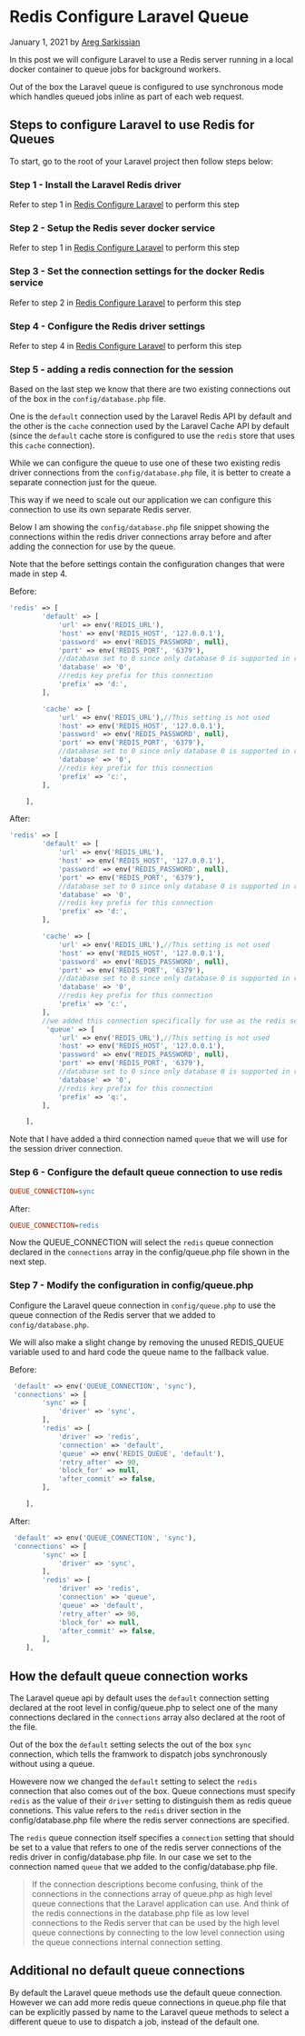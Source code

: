 # Redis Configure Laravel Queue

January 1, 2021 by [Areg Sarkissian](https://aregsar.com/about)

In this post we will configure Laravel to use a Redis server running in a local docker container to queue jobs for background workers.

Out of the box the Laravel queue is configured to use synchronous mode which handles queued jobs inline as part of each web request.

## Steps to configure Laravel to use Redis for Queues

To start, go to the root of your Laravel project then follow steps below:

### Step 1 - Install the Laravel Redis driver

Refer to step 1 in [Redis Configure Laravel](https://aregsar.com/blog/2021/redis-configure-laravel) to perform this step

### Step 2 - Setup the Redis sever docker service

Refer to step 1 in [Redis Configure Laravel](https://aregsar.com/blog/2021/redis-configure-laravel) to perform this step

### Step 3 - Set the connection settings for the docker Redis service

Refer to step 2 in [Redis Configure Laravel](https://aregsar.com/blog/2021/redis-configure-laravel) to perform this step

### Step 4 - Configure the Redis driver settings

Refer to step 4 in [Redis Configure Laravel](https://aregsar.com/blog/2021/redis-configure-laravel) to perform this step

### Step 5 - adding a redis connection for the session

Based on the last step we know that there are two existing connections out of the box in the `config/database.php` file.

One is the `default` connection used by the Laravel Redis API by default and the other is the `cache` connection used by the Laravel Cache API by default (since the `default` cache store is configured to use the `redis` store that uses this `cache` connection).

While we can configure the queue to use one of these two existing redis driver connections from the `config/database.php` file, it is better to create a separate connection just for the queue.

This way if we need to scale out our application we can configure this connection to use its own separate Redis server.

Below I am showing the `config/database.php` file snippet showing the connections within the redis driver connections array before and after adding the connection for use by the queue.

Note that the before settings contain the configuration changes that were made in step 4.

Before:

```php
'redis' => [
        'default' => [
            'url' => env('REDIS_URL'),
            'host' => env('REDIS_HOST', '127.0.0.1'),
            'password' => env('REDIS_PASSWORD', null),
            'port' => env('REDIS_PORT', '6379'),
            //database set to 0 since only database 0 is supported in redis cluster
            'database' => '0',
            //redis key prefix for this connection
            'prefix' => 'd:',
        ],

        'cache' => [
            'url' => env('REDIS_URL'),//This setting is not used
            'host' => env('REDIS_HOST', '127.0.0.1'),
            'password' => env('REDIS_PASSWORD', null),
            'port' => env('REDIS_PORT', '6379'),
            //database set to 0 since only database 0 is supported in redis cluster
            'database' => '0',
            //redis key prefix for this connection
            'prefix' => 'c:',
        ],

    ],
```

After:

```php
'redis' => [
        'default' => [
            'url' => env('REDIS_URL'),
            'host' => env('REDIS_HOST', '127.0.0.1'),
            'password' => env('REDIS_PASSWORD', null),
            'port' => env('REDIS_PORT', '6379'),
            //database set to 0 since only database 0 is supported in redis cluster
            'database' => '0',
            //redis key prefix for this connection
            'prefix' => 'd:',
        ],

        'cache' => [
            'url' => env('REDIS_URL'),//This setting is not used
            'host' => env('REDIS_HOST', '127.0.0.1'),
            'password' => env('REDIS_PASSWORD', null),
            'port' => env('REDIS_PORT', '6379'),
            //database set to 0 since only database 0 is supported in redis cluster
            'database' => '0',
            //redis key prefix for this connection
            'prefix' => 'c:',
        ],
        //we added this connection specifically for use as the redis session connection
         'queue' => [
            'url' => env('REDIS_URL'),//This setting is not used
            'host' => env('REDIS_HOST', '127.0.0.1'),
            'password' => env('REDIS_PASSWORD', null),
            'port' => env('REDIS_PORT', '6379'),
            //database set to 0 since only database 0 is supported in redis cluster
            'database' => '0',
            //redis key prefix for this connection
            'prefix' => 'q:',
        ],

    ],
```

Note that I have added a third connection named `queue` that we will use for the session driver connection.

### Step 6 - Configure the default queue connection to use redis

```ini
QUEUE_CONNECTION=sync
```

After:

```ini
QUEUE_CONNECTION=redis
```

Now the QUEUE_CONNECTION will select the `redis` queue connection declared in the `connections` array in the config/queue.php file shown in the next step.

### Step 7 - Modify the configuration in config/queue.php

Configure the Laravel queue connection in `config/queue.php` to use the queue connection of the Redis server that we added to `config/database.php`.

We will also make a slight change by removing the unused REDIS_QUEUE variable used to and hard code the queue name to the fallback value.

Before:

```php
 'default' => env('QUEUE_CONNECTION', 'sync'),
 'connections' => [
        'sync' => [
            'driver' => 'sync',
        ],
        'redis' => [
            'driver' => 'redis',
            'connection' => 'default',
            'queue' => env('REDIS_QUEUE', 'default'),
            'retry_after' => 90,
            'block_for' => null,
            'after_commit' => false,
        ],

    ],
```

After:

```php
 'default' => env('QUEUE_CONNECTION', 'sync'),
 'connections' => [
        'sync' => [
            'driver' => 'sync',
        ],
        'redis' => [
            'driver' => 'redis',
            'connection' => 'queue',
            'queue' => 'default',
            'retry_after' => 90,
            'block_for' => null,
            'after_commit' => false,
        ],
    ],
```

## How the default queue connection works

The Laravel queue api by default uses the `default` connection setting declared at the root level in config/queue.php to select one of the many connections declared in the `connections` array also declared at the root of the file.

Out of the box the `default` setting selects the out of the box `sync` connection, which tells the framwork to dispatch jobs synchronously without using a queue.

Howevere now we changed the `default` setting to select the `redis` connection that also comes out of the box. Queue connections must specify `redis` as the value of their `driver` setting to distinguish them as redis queue connetions. This value refers to the `redis` driver section in the config/database.php file where the redis server connections are specified.

The `redis` queue connection itself specifies a `connection` setting that should be set to a value that refers to one of the redis server connections of the redis driver in config/database.php file. In our case we set to the connection named `queue` that we added to the config/database.php file.

> If the connection descriptions become confusing, think of the connections in the connections array of queue.php as high level queue connections that the Laravel application can use. And think of the redis connections in the database.php file as low level connections to the Redis server that can be used by the high level queue connections by connecting to the low level connection using the queue connections internal connection setting.

## Additional no default queue connections

By default the Laravel queue methods use the default queue connection. However we can add more redis queue connections in queue.php file that can be explicitly passed by name to the Laravel queue methods to select a different queue to use to dispatch a job, instead of the default one.
